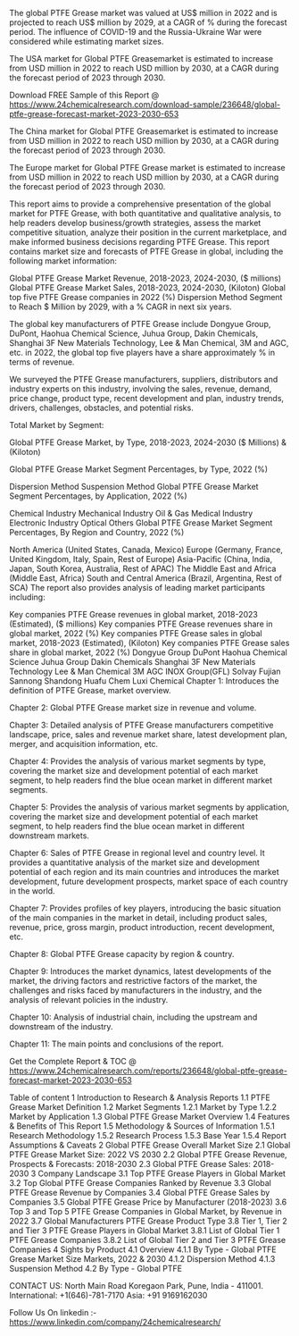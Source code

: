 The global PTFE Grease market was valued at US$ million in 2022 and is projected to reach US$ million by 2029, at a CAGR of % during the forecast period. The influence of COVID-19 and the Russia-Ukraine War were considered while estimating market sizes.

The USA market for Global PTFE Greasemarket is estimated to increase from USD million in 2022 to reach USD million by 2030, at a CAGR during the forecast period of 2023 through 2030.

Download FREE Sample of this Report @ https://www.24chemicalresearch.com/download-sample/236648/global-ptfe-grease-forecast-market-2023-2030-653

The China market for Global PTFE Greasemarket is estimated to increase from USD million in 2022 to reach USD million by 2030, at a CAGR during the forecast period of 2023 through 2030.

The Europe market for Global PTFE Grease market is estimated to increase from USD million in 2022 to reach USD million by 2030, at a CAGR during the forecast period of 2023 through 2030.

This report aims to provide a comprehensive presentation of the global market for PTFE Grease, with both quantitative and qualitative analysis, to help readers develop business/growth strategies, assess the market competitive situation, analyze their position in the current marketplace, and make informed business decisions regarding PTFE Grease. This report contains market size and forecasts of PTFE Grease in global, including the following market information:

Global PTFE Grease Market Revenue, 2018-2023, 2024-2030, ($ millions)
Global PTFE Grease Market Sales, 2018-2023, 2024-2030, (Kiloton)
Global top five PTFE Grease companies in 2022 (%)
Dispersion Method Segment to Reach $ Million by 2029, with a % CAGR in next six years.

The global key manufacturers of PTFE Grease include Dongyue Group, DuPont, Haohua Chemical Science, Juhua Group, Dakin Chemicals, Shanghai 3F New Materials Technology, Lee & Man Chemical, 3M and AGC, etc. in 2022, the global top five players have a share approximately % in terms of revenue.

We surveyed the PTFE Grease manufacturers, suppliers, distributors and industry experts on this industry, involving the sales, revenue, demand, price change, product type, recent development and plan, industry trends, drivers, challenges, obstacles, and potential risks.

Total Market by Segment:

Global PTFE Grease Market, by Type, 2018-2023, 2024-2030 ($ Millions) & (Kiloton)

Global PTFE Grease Market Segment Percentages, by Type, 2022 (%)

Dispersion Method
Suspension Method
Global PTFE Grease Market Segment Percentages, by Application, 2022 (%)

Chemical Industry
Mechanical Industry
Oil & Gas
Medical Industry
Electronic Industry
Optical
Others
Global PTFE Grease Market Segment Percentages, By Region and Country, 2022 (%)

North America (United States, Canada, Mexico)
Europe (Germany, France, United Kingdom, Italy, Spain, Rest of Europe)
Asia-Pacific (China, India, Japan, South Korea, Australia, Rest of APAC)
The Middle East and Africa (Middle East, Africa)
South and Central America (Brazil, Argentina, Rest of SCA)
The report also provides analysis of leading market participants including:

Key companies PTFE Grease revenues in global market, 2018-2023 (Estimated), ($ millions)
Key companies PTFE Grease revenues share in global market, 2022 (%)
Key companies PTFE Grease sales in global market, 2018-2023 (Estimated), (Kiloton)
Key companies PTFE Grease sales share in global market, 2022 (%)
Dongyue Group
DuPont
Haohua Chemical Science
Juhua Group
Dakin Chemicals
Shanghai 3F New Materials Technology
Lee & Man Chemical
3M
AGC
INOX Group(GFL)
Solvay
Fujian Sannong
Shandong Huafu Chem
Luxi Chemical
Chapter 1: Introduces the definition of PTFE Grease, market overview.

Chapter 2: Global PTFE Grease market size in revenue and volume.

Chapter 3: Detailed analysis of PTFE Grease manufacturers competitive landscape, price, sales and revenue market share, latest development plan, merger, and acquisition information, etc.

Chapter 4: Provides the analysis of various market segments by type, covering the market size and development potential of each market segment, to help readers find the blue ocean market in different market segments.

Chapter 5: Provides the analysis of various market segments by application, covering the market size and development potential of each market segment, to help readers find the blue ocean market in different downstream markets.

Chapter 6: Sales of PTFE Grease in regional level and country level. It provides a quantitative analysis of the market size and development potential of each region and its main countries and introduces the market development, future development prospects, market space of each country in the world.

Chapter 7: Provides profiles of key players, introducing the basic situation of the main companies in the market in detail, including product sales, revenue, price, gross margin, product introduction, recent development, etc.

Chapter 8: Global PTFE Grease capacity by region & country.

Chapter 9: Introduces the market dynamics, latest developments of the market, the driving factors and restrictive factors of the market, the challenges and risks faced by manufacturers in the industry, and the analysis of relevant policies in the industry.

Chapter 10: Analysis of industrial chain, including the upstream and downstream of the industry.

Chapter 11: The main points and conclusions of the report.

Get the Complete Report & TOC @ https://www.24chemicalresearch.com/reports/236648/global-ptfe-grease-forecast-market-2023-2030-653

Table of content
1 Introduction to Research & Analysis Reports
1.1 PTFE Grease Market Definition
1.2 Market Segments
1.2.1 Market by Type
1.2.2 Market by Application
1.3 Global PTFE Grease Market Overview
1.4 Features & Benefits of This Report
1.5 Methodology & Sources of Information
1.5.1 Research Methodology
1.5.2 Research Process
1.5.3 Base Year
1.5.4 Report Assumptions & Caveats
2 Global PTFE Grease Overall Market Size
2.1 Global PTFE Grease Market Size: 2022 VS 2030
2.2 Global PTFE Grease Revenue, Prospects & Forecasts: 2018-2030
2.3 Global PTFE Grease Sales: 2018-2030
3 Company Landscape
3.1 Top PTFE Grease Players in Global Market
3.2 Top Global PTFE Grease Companies Ranked by Revenue
3.3 Global PTFE Grease Revenue by Companies
3.4 Global PTFE Grease Sales by Companies
3.5 Global PTFE Grease Price by Manufacturer (2018-2023)
3.6 Top 3 and Top 5 PTFE Grease Companies in Global Market, by Revenue in 2022
3.7 Global Manufacturers PTFE Grease Product Type
3.8 Tier 1, Tier 2 and Tier 3 PTFE Grease Players in Global Market
3.8.1 List of Global Tier 1 PTFE Grease Companies
3.8.2 List of Global Tier 2 and Tier 3 PTFE Grease Companies
4 Sights by Product
4.1 Overview
4.1.1 By Type - Global PTFE Grease Market Size Markets, 2022 & 2030
4.1.2 Dispersion Method
4.1.3 Suspension Method
4.2 By Type - Global PTFE

CONTACT US:
North Main Road Koregaon Park, Pune, India - 411001.
International: +1(646)-781-7170
Asia: +91 9169162030

Follow Us On linkedin :- https://www.linkedin.com/company/24chemicalresearch/
